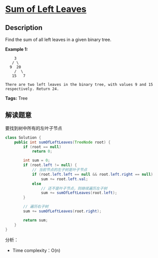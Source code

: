 # [Sum of Left Leaves][title]

## Description

Find the sum of all left leaves in a given binary tree.

**Example 1:**

```
    3
   / \
  9  20
    /  \
   15   7

There are two left leaves in the binary tree, with values 9 and 15 respectively. Return 24.
```

**Tags:** Tree

## 解读题意
要找到树中所有的左叶子节点

```java
class Solution {
    public int sumOfLeftLeaves(TreeNode root) {
        if (root == null)
            return 0;

        int sum = 0;
        if (root.left != null) {
            // 当前节点的左子树是叶子节点
            if (root.left.left == null && root.left.right == null)
                sum += root.left.val;
            else
                // 还不是叶子节点，则继续遍历左子树
                sum += sumOfLeftLeaves(root.left);
        }

        // 遍历右子树
        sum += sumOfLeftLeaves(root.right);

        return sum;
    }
}
```
分析：
- Time complexity：O(n)

[title]:https://leetcode.com/problems/sum-of-left-leaves/